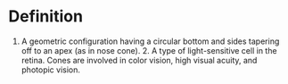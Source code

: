 # Definition

1.  A geometric configuration having a circular bottom and sides
    tapering off to an apex (as in nose cone). 2. A type of
    light-sensitive cell in the retina. Cones are involved in color
    vision, high visual acuity, and photopic vision.
